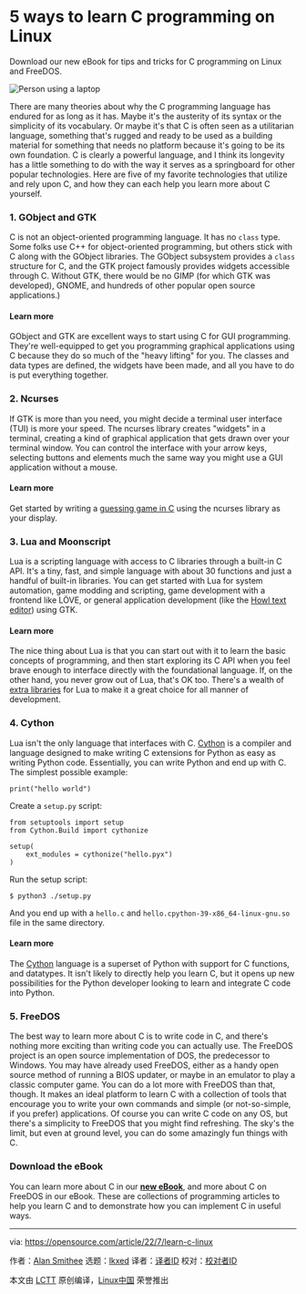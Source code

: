 [#]: subject: "5 ways to learn C programming on Linux"
[#]: via: "https://opensource.com/article/22/7/learn-c-linux"
[#]: author: "Alan Smithee https://opensource.com/users/alansmithee"
[#]: collector: "lkxed"
[#]: translator: " "
[#]: reviewer: " "
[#]: publisher: " "
[#]: url: " "

5 ways to learn C programming on Linux
======
Download our new eBook for tips and tricks for C programming on Linux and FreeDOS.

![Person using a laptop][1]

There are many theories about why the C programming language has endured for as long as it has. Maybe it's the austerity of its syntax or the simplicity of its vocabulary. Or maybe it's that C is often seen as a utilitarian language, something that's rugged and ready to be used as a building material for something that needs no platform because it's going to be its own foundation. C is clearly a powerful language, and I think its longevity has a little something to do with the way it serves as a springboard for other popular technologies. Here are five of my favorite technologies that utilize and rely upon C, and how they can each help you learn more about C yourself.

### 1. GObject and GTK

C is not an object-oriented programming language. It has no `class` type. Some folks use C++ for object-oriented programming, but others stick with C along with the GObject libraries. The GObject subsystem provides a `class` structure for C, and the GTK project famously provides widgets accessible through C. Without GTK, there would be no GIMP (for which GTK was developed), GNOME, and hundreds of other popular open source applications.)

#### Learn more

GObject and GTK are excellent ways to start using C for GUI programming. They're well-equipped to get you programming graphical applications using C because they do so much of the "heavy lifting" for you. The classes and data types are defined, the widgets have been made, and all you have to do is put everything together.

### 2. Ncurses

If GTK is more than you need, you might decide a terminal user interface (TUI) is more your speed. The ncurses library creates "widgets" in a terminal, creating a kind of graphical application that gets drawn over your terminal window. You can control the interface with your arrow keys, selecting buttons and elements much the same way you might use a GUI application without a mouse.

#### Learn more

Get started by writing a [guessing game in C][3] using the ncurses library as your display.

### 3. Lua and Moonscript

Lua is a scripting language with access to C libraries through a built-in C API. It's a tiny, fast, and simple language with about 30 functions and just a handful of built-in libraries. You can get started with Lua for system automation, game modding and scripting, game development with a frontend like LÖVE, or general application development (like the [Howl text editor][4]) using GTK.

#### Learn more

The nice thing about Lua is that you can start out with it to learn the basic concepts of programming, and then start exploring its C API when you feel brave enough to interface directly with the foundational language. If, on the other hand, you never grow out of Lua, that's OK too. There's a wealth of [extra libraries][5] for Lua to make it a great choice for all manner of development.

### 4. Cython

Lua isn't the only language that interfaces with C. [Cython][6] is a compiler and language designed to make writing C extensions for Python as easy as writing Python code. Essentially, you can write Python and end up with C. The simplest possible example:

```
print("hello world")
```

Create a `setup.py` script:

```
from setuptools import setup
from Cython.Build import cythonize

setup(
    ext_modules = cythonize("hello.pyx")
)
```

Run the setup script:

```
$ python3 ./setup.py
```

And you end up with a `hello.c` and `hello.cpython-39-x86_64-linux-gnu.so` file in the same directory.

#### Learn more

The [Cython][7] language is a superset of Python with support for C functions, and datatypes. It isn't likely to directly help you learn C, but it opens up new possibilities for the Python developer looking to learn and integrate C code into Python.

### 5. FreeDOS

The best way to learn more about C is to write code in C, and there's nothing more exciting than writing code you can actually use. The FreeDOS project is an open source implementation of DOS, the predecessor to Windows. You may have already used FreeDOS, either as a handy open source method of running a BIOS updater, or maybe in an emulator to play a classic computer game. You can do a lot more with FreeDOS than that, though. It makes an ideal platform to learn C with a collection of tools that encourage you to write your own commands and simple (or not-so-simple, if you prefer) applications. Of course you can write C code on any OS, but there's a simplicity to FreeDOS that you might find refreshing. The sky's the limit, but even at ground level, you can do some amazingly fun things with C.

### Download the eBook

You can learn more about C in our **[new eBook][8]**, and more about C on FreeDOS in our eBook. These are collections of programming articles to help you learn C and to demonstrate how you can implement C in useful ways.

--------------------------------------------------------------------------------

via: https://opensource.com/article/22/7/learn-c-linux

作者：[Alan Smithee][a]
选题：[lkxed][b]
译者：[译者ID](https://github.com/译者ID)
校对：[校对者ID](https://github.com/校对者ID)

本文由 [LCTT](https://github.com/LCTT/TranslateProject) 原创编译，[Linux中国](https://linux.cn/) 荣誉推出

[a]: https://opensource.com/users/alansmithee
[b]: https://github.com/lkxed
[1]: https://opensource.com/sites/default/files/lead-images/laptop_screen_desk_work_chat_text.png
[2]: https://opensource.com/downloads/guide-c-programming
[3]: https://opensource.com/article/21/8/guess-number-game-ncurses-linux
[4]: https://opensource.com/article/20/12/howl
[5]: https://opensource.com/article/19/11/getting-started-luarocks
[6]: http://cython.org
[7]: https://opensource.com/article/21/4/cython
[8]: https://opensource.com/downloads/guide-c-programming
